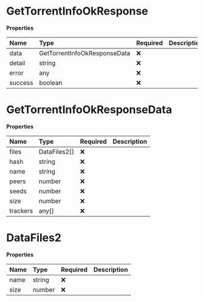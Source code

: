 # GetTorrentInfoOkResponse

**Properties**

| Name    | Type                         | Required | Description |
| :------ | :--------------------------- | :------- | :---------- |
| data    | GetTorrentInfoOkResponseData | ❌       |             |
| detail  | string                       | ❌       |             |
| error   | any                          | ❌       |             |
| success | boolean                      | ❌       |             |

# GetTorrentInfoOkResponseData

**Properties**

| Name     | Type         | Required | Description |
| :------- | :----------- | :------- | :---------- |
| files    | DataFiles2[] | ❌       |             |
| hash     | string       | ❌       |             |
| name     | string       | ❌       |             |
| peers    | number       | ❌       |             |
| seeds    | number       | ❌       |             |
| size     | number       | ❌       |             |
| trackers | any[]        | ❌       |             |

# DataFiles2

**Properties**

| Name | Type   | Required | Description |
| :--- | :----- | :------- | :---------- |
| name | string | ❌       |             |
| size | number | ❌       |             |
